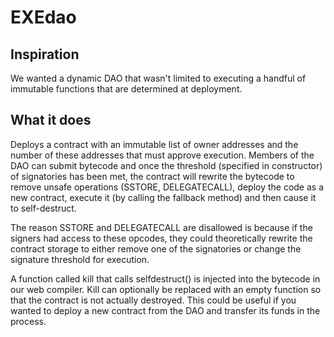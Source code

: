 # EXEdao

## Inspiration
We wanted a dynamic DAO that wasn't limited to executing a handful of immutable functions that are determined at deployment.

## What it does
Deploys a contract with an immutable list of owner addresses and the number of these addresses that must approve execution. Members of the DAO can submit bytecode and once the threshold (specified in constructor) of signatories has been met, the contract will rewrite the bytecode to remove unsafe operations (SSTORE, DELEGATECALL), deploy the code as a new contract, execute it (by calling the fallback method) and then cause it to self-destruct.

The reason SSTORE and DELEGATECALL are disallowed is because if the signers had access to these opcodes, they could theoretically rewrite the contract storage to either remove one of the signatories or change the signature threshold for execution.

A function called kill that calls selfdestruct() is injected into the bytecode in our web compiler. Kill can optionally be replaced with an empty function so that the contract is not actually destroyed. This could be useful if you wanted to deploy a new contract from the DAO and transfer its funds in the process.

